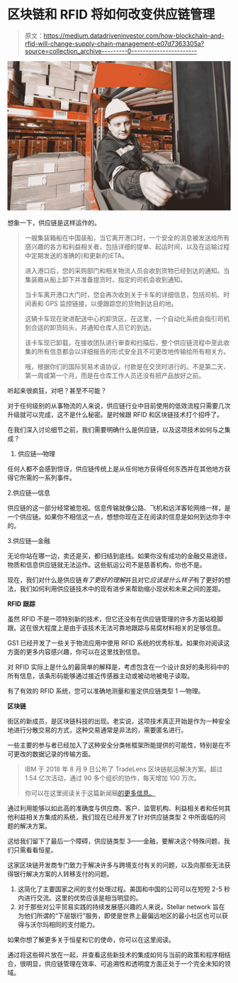 # 区块链和 RFID 将如何改变供应链管理

> 原文：<https://medium.datadriveninvestor.com/how-blockchain-and-rfid-will-change-supply-chain-management-e07d7363305a?source=collection_archive---------0----------------------->

![](img/6becf86b14d78a5ed8bf2608c7b9f067.png)

想象一下，供应链是这样运作的。

> 一艘集装箱船在中国装船，当它离开港口时，一个安全的消息被发送给所有感兴趣的各方和利益相关者，包括详细的提单、起运时间，以及在运输过程中定期发送的准确的(和更新的)ETA。
> 
> 进入港口后，您的采购部门和相关物流人员会收到货物已经到达的通知。当集装箱从船上卸下并准备提货时，指定的司机会收到通知。
> 
> 当卡车离开港口大门时，您会再次收到关于卡车的详细信息，包括司机、时间表和 GPS 监控链接，以便跟踪您的货物到达目的地。
> 
> 这辆卡车现在驶进配送中心的卸货区，在这里，一个自动化系统会指引司机到合适的卸货码头，并通知仓库人员它的到达。
> 
> 该卡车现已卸载，在接收团队进行审查和扫描后，整个供应链流程中至此收集的所有信息都会以详细报告的形式安全且不可更改地传输给所有相关方。
> 
> 哦，根据你们的国际贸易术语协议，付款是在交货时进行的。不是第二天、第一周或第一个月，而是在仓库工作人员还没有把产品放好之前。

听起来很疯狂，对吧？甚至不可能？

对于任何级别的从事物流的人来说，供应链行业中目前使用的低效流程只需要几次升级就可以完成，这不是什么秘密。是时候跟 RFID 和区块链技术打个招呼了。

在我们深入讨论细节之前，我们需要明确什么是供应链，以及这项技术如何与之集成？

1.  供应链—物理

任何人都不会感到惊讶，供应链传统上是从任何地方获得任何东西并在其他地方获得它所需的一系列事件。

2.供应链—信息

供应链的这一部分经常被忽视。信息传输就像公路、飞机和远洋客轮网络一样，是一个供应链。如果你不相信这一点，想想你现在正在阅读的信息是如何到达你手中的。

3.供应链—金融

无论你站在哪一边，卖还是买，都归结到底线。如果你没有成功的金融交易途径，物质和信息供应链就无法运作。这些航运公司不是慈善机构，你也不是。

现在，我们对什么是供应链*有了更好的理解*并且对它*应该是什么样子*有了更好的想法，我们如何利用供应链技术中的现有进步来帮助缩小现状和未来之间的差距。

**RFID 跟踪**

虽然 RFID 不是一项特别新的技术，但它还没有在供应链管理的许多方面站稳脚跟。这在很大程度上是由于该技术无法可靠地跟踪与易腐材料相关的足够信息。

GS1 已经开发了一些关于物流应用中使用 RFID 系统的优秀标准。如果你对阅读这方面的更多内容感兴趣，你可以在这里找到信息。

对 RFID 实际上是什么的最简单的解释是，考虑包含在一个设计良好的条形码中的所有信息，该条形码能够通过接近传感器主动或被动地被电子读取。

有了有效的 RFID 系统，您可以准确地测量和鉴定供应链类型 1 —物理。

**区块链**

街区的新成员，是区块链科技的出现。老实说，这项技术真正开始是作为一种安全地进行分散交易的方式，这种交易通常是非法的，需要匿名进行。

一些主要的参与者已经加入了这种安全分类帐框架所能提供的可能性，特别是在不可更改的数据记录的传输方面。

> IBM 于 2018 年 8 月 9 日公布了 TradeLens 区块链航运解决方案。超过 1.54 亿次活动，通过 90 多个组织的协作，每天增加 100 万次。
> 
> 你可以在这里阅读关于这篇新闻稿[的更多信息。](http://newsroom.ibm.com/2018-08-09-Maersk-and-IBM-Introduce-TradeLens-Blockchain-Shipping-Solution)

通过利用能够以如此高的准确度与供应商、客户、监管机构、利益相关者和任何其他利益相关方集成的系统，我们现在已经开发了针对供应链类型 2 中所面临的问题的解决方案。

这给我们留下了最后一个障碍，供应链类型 3——金融，要解决这个特殊问题，我们只需看看恒星。

这家区块链开发商专门致力于解决许多与跨境支付有关的问题，以及向那些无法获得银行解决方案的人转移支付的问题。

1.  这简化了主要国家之间的支付处理过程。美国和中国的公司可以在短短 2-5 秒内进行交流。这里的优势应该是相当明显的。
2.  对于那些对公平贸易实践的持续发展感兴趣的人来说，Stellar network 旨在为他们所谓的“下层银行”服务，即使是世界上最偏远地区的最小社区也可以获得与沃尔玛相同的支付能力。

如果你想了解更多关于恒星和它的使命，你可以在这里阅读。

通过将这些碎片放在一起，并查看这些新技术的集成如何与当前的政策和程序相结合，很明显，供应链管理在效率、可追溯性和透明度方面正处于一个完全未知的领域。